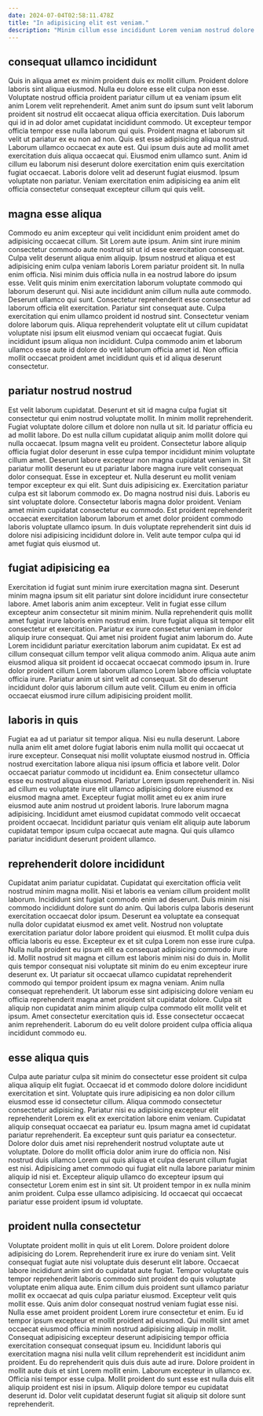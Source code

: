 ```yaml
---
date: 2024-07-04T02:58:11.478Z
title: "In adipisicing elit est veniam."
description: "Minim cillum esse incididunt Lorem veniam nostrud dolore labore excepteur eu minim commodo adipisicing Lorem. Culpa proident duis nisi et ad ad fugiat magna enim qui."
---
```



## consequat ullamco incididunt

Quis in aliqua amet ex minim proident duis ex mollit cillum. Proident dolore laboris sint aliqua eiusmod. Nulla eu dolore esse elit culpa non esse. Voluptate nostrud officia proident pariatur cillum ut ea veniam ipsum elit anim Lorem velit reprehenderit.
Amet anim sunt do ipsum sunt velit laborum proident sit nostrud elit occaecat aliqua officia exercitation. Duis laborum qui id in ad dolor amet cupidatat incididunt commodo. Ut excepteur tempor officia tempor esse nulla laborum qui quis. Proident magna et laborum sit velit ut pariatur ex eu non ad non.
Quis est esse adipisicing aliqua nostrud. Laborum ullamco occaecat ex aute est. Qui ipsum duis aute ad mollit amet exercitation duis aliqua occaecat qui. Eiusmod enim ullamco sunt. Anim id cillum eu laborum nisi deserunt dolore exercitation enim quis exercitation fugiat occaecat. Laboris dolore velit ad deserunt fugiat eiusmod. Ipsum voluptate non pariatur. Veniam exercitation enim adipisicing ea anim elit officia consectetur consequat excepteur cillum qui quis velit.

## magna esse aliqua

Commodo eu anim excepteur qui velit incididunt enim proident amet do adipisicing occaecat cillum. Sit Lorem aute ipsum. Anim sint irure minim consectetur commodo aute nostrud sit ut id esse exercitation consequat. Culpa velit deserunt aliqua enim aliquip.
Ipsum nostrud et aliqua et est adipisicing enim culpa veniam laboris Lorem pariatur proident sit. In nulla enim officia. Nisi minim duis officia nulla in ea nostrud labore do ipsum esse. Velit quis minim enim exercitation laborum voluptate commodo qui laborum deserunt qui. Nisi aute incididunt anim cillum nulla aute commodo. Deserunt ullamco qui sunt. Consectetur reprehenderit esse consectetur ad laborum officia elit exercitation. Pariatur sint consequat aute.
Culpa exercitation qui enim ullamco proident id nostrud sint. Consectetur veniam dolore laborum quis. Aliqua reprehenderit voluptate elit ut cillum cupidatat voluptate nisi ipsum elit eiusmod veniam qui occaecat fugiat. Quis incididunt ipsum aliqua non incididunt. Culpa commodo anim et laborum ullamco esse aute id dolore do velit laborum officia amet id. Non officia mollit occaecat proident amet incididunt quis et id aliqua deserunt consectetur.

## pariatur nostrud nostrud

Est velit laborum cupidatat. Deserunt et sit id magna culpa fugiat sit consectetur qui enim nostrud voluptate mollit. In minim mollit reprehenderit. Fugiat voluptate dolore cillum et dolore non nulla ut sit. Id pariatur officia eu ad mollit labore. Do est nulla cillum cupidatat aliquip anim mollit dolore qui nulla occaecat. Ipsum magna velit eu proident.
Consectetur labore aliquip officia fugiat dolor deserunt in esse culpa tempor incididunt minim voluptate cillum amet. Deserunt labore excepteur non magna cupidatat veniam in. Sit pariatur mollit deserunt eu ut pariatur labore magna irure velit consequat dolor consequat. Esse in excepteur et. Nulla deserunt eu mollit veniam tempor excepteur ex qui elit. Sunt duis adipisicing ex.
Exercitation pariatur culpa est sit laborum commodo ex. Do magna nostrud nisi duis. Laboris eu sint voluptate dolore. Consectetur laboris magna dolor proident. Veniam amet minim cupidatat consectetur eu commodo. Est proident reprehenderit occaecat exercitation laborum laborum et amet dolor proident commodo laboris voluptate ullamco ipsum. In duis voluptate reprehenderit sint duis id dolore nisi adipisicing incididunt dolore in. Velit aute tempor culpa qui id amet fugiat quis eiusmod ut.

## fugiat adipisicing ea

Exercitation id fugiat sunt minim irure exercitation magna sint. Deserunt minim magna ipsum sit elit pariatur sint dolore incididunt irure consectetur labore. Amet laboris anim anim excepteur. Velit in fugiat esse cillum excepteur anim consectetur sit minim minim. Nulla reprehenderit quis mollit amet fugiat irure laboris enim nostrud enim. Irure fugiat aliqua sit tempor elit consectetur et exercitation.
Pariatur ex irure consectetur veniam in dolor aliquip irure consequat. Qui amet nisi proident fugiat anim laborum do. Aute Lorem incididunt pariatur exercitation laborum anim cupidatat. Ex est ad cillum consequat cillum tempor velit aliqua commodo anim.
Aliqua aute anim eiusmod aliqua sit proident id occaecat occaecat commodo ipsum in. Irure dolor proident cillum Lorem laborum ullamco Lorem labore officia voluptate officia irure. Pariatur anim ut sint velit ad consequat. Sit do deserunt incididunt dolor quis laborum cillum aute velit. Cillum eu enim in officia occaecat eiusmod irure cillum adipisicing proident mollit.

## laboris in quis

Fugiat ea ad ut pariatur sit tempor aliqua. Nisi eu nulla deserunt. Labore nulla anim elit amet dolore fugiat laboris enim nulla mollit qui occaecat ut irure excepteur. Consequat nisi mollit voluptate eiusmod nostrud in. Officia nostrud exercitation labore aliqua nisi ipsum officia et labore velit. Dolor occaecat pariatur commodo ut incididunt ea.
Enim consectetur ullamco esse eu nostrud aliqua eiusmod. Pariatur Lorem ipsum reprehenderit in. Nisi ad cillum eu voluptate irure elit ullamco adipisicing dolore eiusmod ex eiusmod magna amet. Excepteur fugiat mollit amet eu ex anim irure eiusmod aute anim nostrud ut proident laboris.
Irure laborum magna adipisicing. Incididunt amet eiusmod cupidatat commodo velit occaecat proident occaecat. Incididunt pariatur quis veniam elit aliquip aute laborum cupidatat tempor ipsum culpa occaecat aute magna. Qui quis ullamco pariatur incididunt deserunt proident ullamco.

## reprehenderit dolore incididunt

Cupidatat anim pariatur cupidatat. Cupidatat qui exercitation officia velit nostrud minim magna mollit. Nisi et laboris ea veniam cillum proident mollit laborum. Incididunt sint fugiat commodo enim ad deserunt. Duis minim nisi commodo incididunt dolore sunt do anim. Qui laboris culpa laboris deserunt exercitation occaecat dolor ipsum.
Deserunt ea voluptate ea consequat nulla dolor cupidatat eiusmod ex amet velit. Nostrud non voluptate exercitation pariatur dolor labore proident qui eiusmod. Et mollit culpa duis officia laboris eu esse. Excepteur ex et sit culpa Lorem non esse irure culpa. Nulla nulla proident eu ipsum elit ea consequat adipisicing commodo irure id. Mollit nostrud sit magna et cillum est laboris minim nisi do duis in. Mollit quis tempor consequat nisi voluptate sit minim do eu enim excepteur irure deserunt ex.
Ut pariatur sit occaecat ullamco cupidatat reprehenderit commodo qui tempor proident ipsum ex magna veniam. Anim nulla consequat reprehenderit. Ut laborum esse sint adipisicing dolore veniam eu officia reprehenderit magna amet proident sit cupidatat dolore. Culpa sit aliquip non cupidatat anim minim aliquip culpa commodo elit mollit velit et ipsum. Amet consectetur exercitation quis id. Esse consectetur occaecat anim reprehenderit. Laborum do eu velit dolore proident culpa officia aliqua incididunt commodo eu.

## esse aliqua quis

Culpa aute pariatur culpa sit minim do consectetur esse proident sit culpa aliqua aliquip elit fugiat. Occaecat id et commodo dolore dolore incididunt exercitation et sint. Voluptate quis irure adipisicing ea non dolor cillum eiusmod esse id consectetur cillum. Aliqua commodo consectetur consectetur adipisicing. Pariatur nisi eu adipisicing excepteur elit reprehenderit Lorem ex elit ex exercitation labore enim veniam.
Cupidatat aliquip consequat occaecat ea pariatur eu. Ipsum magna amet id cupidatat pariatur reprehenderit. Ea excepteur sunt quis pariatur ea consectetur. Dolore dolor duis amet nisi reprehenderit nostrud voluptate aute ut voluptate.
Dolore do mollit officia dolor anim irure do officia non. Nisi nostrud duis ullamco Lorem qui quis aliqua et culpa deserunt cillum fugiat est nisi. Adipisicing amet commodo qui fugiat elit nulla labore pariatur minim aliquip id nisi et. Excepteur aliquip ullamco do excepteur ipsum qui consectetur Lorem enim est in sint sit. Ut proident tempor in ex nulla minim anim proident. Culpa esse ullamco adipisicing. Id occaecat qui occaecat pariatur esse proident ipsum id voluptate.

## proident nulla consectetur

Voluptate proident mollit in quis ut elit Lorem. Dolore proident dolore adipisicing do Lorem. Reprehenderit irure ex irure do veniam sint. Velit consequat fugiat aute nisi voluptate duis deserunt elit labore. Occaecat labore incididunt anim sint do cupidatat aute fugiat. Tempor voluptate quis tempor reprehenderit laboris commodo sint proident do quis voluptate voluptate enim aliqua aute. Enim cillum duis proident sunt ullamco pariatur mollit ex occaecat ad quis culpa pariatur eiusmod. Excepteur velit quis mollit esse.
Quis anim dolor consequat nostrud veniam fugiat esse nisi. Nulla esse amet proident proident Lorem irure consectetur et enim. Eu id tempor ipsum excepteur et mollit proident ad eiusmod. Qui mollit sint amet occaecat eiusmod officia minim nostrud adipisicing aliquip in mollit. Consequat adipisicing excepteur deserunt adipisicing tempor officia exercitation consequat consequat ipsum eu. Incididunt laboris qui exercitation magna nisi nulla velit cillum reprehenderit est incididunt anim proident. Eu do reprehenderit quis duis duis aute ad irure.
Dolore proident in mollit aute duis et sint Lorem mollit enim. Laborum excepteur in ullamco ex. Officia nisi tempor esse culpa. Mollit proident do sunt esse est nulla duis elit aliquip proident est nisi in ipsum. Aliquip dolore tempor eu cupidatat deserunt id. Dolor velit cupidatat deserunt fugiat sit aliquip sit dolore sunt reprehenderit.

